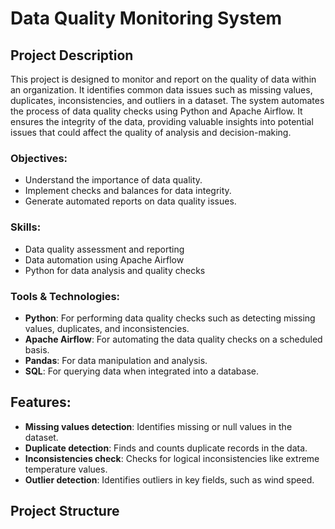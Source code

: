 # Data Quality Monitoring System

## Project Description

This project is designed to monitor and report on the quality of data within an organization. It identifies common data issues such as missing values, duplicates, inconsistencies, and outliers in a dataset. The system automates the process of data quality checks using Python and Apache Airflow. It ensures the integrity of the data, providing valuable insights into potential issues that could affect the quality of analysis and decision-making.

### Objectives:
- Understand the importance of data quality.
- Implement checks and balances for data integrity.
- Generate automated reports on data quality issues.
  
### Skills:
- Data quality assessment and reporting
- Data automation using Apache Airflow
- Python for data analysis and quality checks

### Tools & Technologies:
- **Python**: For performing data quality checks such as detecting missing values, duplicates, and inconsistencies.
- **Apache Airflow**: For automating the data quality checks on a scheduled basis.
- **Pandas**: For data manipulation and analysis.
- **SQL**: For querying data when integrated into a database.

## Features:
- **Missing values detection**: Identifies missing or null values in the dataset.
- **Duplicate detection**: Finds and counts duplicate records in the data.
- **Inconsistencies check**: Checks for logical inconsistencies like extreme temperature values.
- **Outlier detection**: Identifies outliers in key fields, such as wind speed.

## Project Structure


